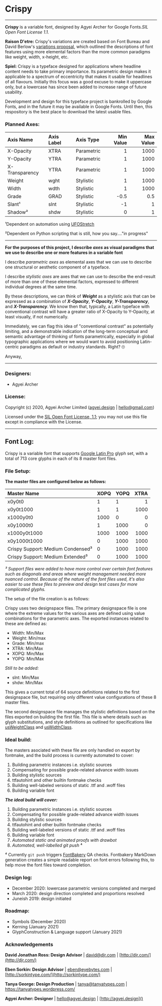 # Crispy
___

**Crispy** is a variable font, designed by Agyei Archer for Google Fonts.*SIL Open Font License 1.1.*

**Raison D'etre:** Crispy's variations are created based on Font Bureau and David Berlow's [variations proposal](https://variationsguide.typenetwork.com/), which outlined the descriptions of font features using more elemental factors than the more common paradigms like weight, width, x-height, etc.

**Spiel:** Crispy is a typeface designed for applications where headline content needs to take primary importance. Its parametric design makes it applicable to a spectrum of eccentricity that makes it usable for headlines of all flav*ou*rs. Initially this focus was a good excuse to make it uppercase only, but a lowercase has since been added to increase range of future usability.

Development and design for this typeface project is bankrolled by Google Fonts, and in the future it may be available in Google Fonts. Until then, this respository is the best place to download the latest usable files.


### Planned Axes:

| Axis Name       | Axis Label | Axis Type     | Min Value    | Max Value |
| :-------------  | :--------- | :-----------  | -----------: | --------: |
|  X-Opacity      | XTRA       | Parametric    | 1            | 1000      |
|  Y-Opacity      | YTRA       | Parametric    | 1            | 1000      |
|  X-Transparency | YTRA       | Parametric    | 1            | 1000      |
|  Weight         | wght       | Stylistic     | 1            | 1000      |
|  Width          | wdth       | Stylistic     | 1            | 1000      |
|  Grade          | GRAD       | Stylistic     | -0.5         | 0.5       |
|  Slant¹         | slnt       | Stylistic     | -1           | 1         |
|  Shadow²        | shdw       | Stylistic     | 0            | 1         |

¹Dependent on automation using [UFOStretch](https://ufostretch.typemytype.com/)

²Dependent on Python scripting that is still, how you say...."in progress"

___
**For the purposes of this project, I describe *axes* as visual paradigms that we use to describe one or more features in a variable font**

I describe *parametric axes* as elemental axes that we can use to describe one structural or aesthetic component of a typeface. 

I describe *stylistic axes* are axes that we can use to describe the end-result of more than one of these elemental factors, expressed to different individual degrees at the same time. 

By these descriptions, we can think of ***Weight*** as a stylistic axis that can be expressed as a combination of ***X-Opacity***, ***Y-Opacity***, ***Y-Transparency***, and ***X-Transparency***. We know then that, typically, a Latin typeface with conventional contrast will have a greater ratio of X-Opacity to Y-Opacity, at least visually, if not numerically. 

Immediately, we can flag this idea of "conventional contrast" as potentially limiting, and a demonstrable indication of the long-term conceptual and semantic advantage of thinking of fonts parametrically, especially in global typographic applications where we would want to avoid positioning Latin-centric paradigms as default or industry standards. Right? 🙄

Anyway,

___

### Designers:
* Agyei Archer

### License:
Copyright (c) 2020, Agyei Archer Limited ([agyei.design]() | hello@gmail.com)

Licensed under the [SIL Open Font License, 1.1](http://scripts.sil.org/OFL); you may not use this file except in compliance with the License.

___

## Font Log:


Crispy is a variable font that supports [Google Latin Pro](https://github.com/googlefonts/gftools/blob/master/Lib/gftools/encodings/GF%20Glyph%20Sets/GF-latin-pro_unique-glyphs.nam) glyph set, with a total of 713 core glyphs in each of its 8 master font files.

### File Setup:

**The master files are configured below as follows:**

| Master Name   | XOPQ | YOPQ     | XTRA |
| :------------- | :---------- | ----------- | -----------: |
|  x0y0t0 | 1   | 1    | 1 |
|  x0y0t1000 | 1   | 1    | 1000 |
|  x1000y0t0 | 1000   | 0    | 0 |
|  x0y1000t0 | 1   | 1000    | 0 |
|  x1000y0t1000 | 1000   | 1000    | 1000 |
|  x0y1000t1000 | 0   | 1000    | 1000 |
|  Crispy Support: Medium Condensed³ | 0   | 1000    | 1000 |
|  Crispy Support: Medium Extended³ | 0   | 1000    | 1000  |

*³ Support files were added to have more control over certain font features such as diagonals and areas where weight management needed more nuanced control. Because of the nature of the font files used, it's also easier to use these files to preview and design test cases for more complicated glyphs.*

The setup of the file creation is as follows:

Crispy uses two designspace files. The primary designspace file is one where the extreme values for the various axes are defined using value combinations for the parametric axes. The exported instances related to these are defined as:

* Width: Min/Max
* Weight: Min/max
* Grade: Min/max
* XTRA: Min/Max
* XOPQ: Min/Max
* YOPQ: Min/Max

*Still to be added:*

* slnt: Min/Max
* shdw: Min/Max

This gives a current total of 64 source definitions related to the first designspace file, but requiring only different value configurations of these 8 master files.

The second designspace file manages the stylistic definitions based on the files exported on building the first file. This file is where details such as glyph substitutions, and style definitions as outlined for specifications like [usWeightClass](https://docs.microsoft.com/en-us/typography/opentype/spec/os2#usweightclass) and [usWidthClass](https://docs.microsoft.com/en-us/typography/opentype/spec/os2#uswidthclass). 

### Ideal build:

The masters asociated with these file are only handled on export by fontmake, and the build process is currently automated to cover:

1. Building parametric instances i.e. stylistic sources
2. Compensating for possible grade-related advance width issues
3. Building stylistic sources
4. ttfautohint and other builtin fontmake checks
2. Building well-labeled versions of static .ttf and .woff files
3. Building variable font

***The ideal build will cover:***

1. Building parametric instances i.e. stylistic sources
2. Compensating for possible grade-related advance width issues
3. Building stylistic sources
4. ttfautohint and other builtin fontmake checks
2. Building well-labeled versions of static .ttf and .woff files
3. Building variable font
4. *Automated static and animated proofs with drawbot*
5. *Automated, well-labelled git push* ⁴

⁴ Currently `git push` triggers [FontBakery](https://github.com/googlefonts/fontbakery/) QA checks. Fontbakery MarkDown generation creates a simple readable report on font errors following this, to help move the font files toward completion.

### Design log:
* December 2020: lowercase parametric versions completed and merged
* March 2020: design direction completed and proportions resolved
* Juneish 2019: design initiated

### Roadmap:
* Symbols (December 2020)
* Kerning (January 2021)
* GlyphConstruction & Language support (January 2021)

### Acknowledgements

**David Jonathan Ross: Design Advisor** | david@djr.com | [http://djr.com/](http://djr.com/)

**Eben Sorkin: Design Advisor** | eben@eyebytes.com | [http://sorkintype.com/](http://sorkintype.com/)

**Tanya George: Design Production** | tanya@tanyatypes.com | [https://tanyatypes.wordpress.com/
](https://tanyatypes.wordpress.com/)

**Agyei Archer: Designer** | hello@agyei.design | [http://agyei.design]()